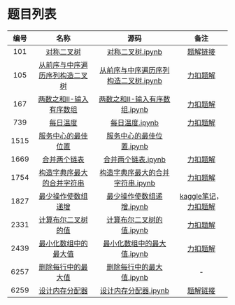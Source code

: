 # 题目列表

| 编号   |   名称  |  源码  | 备注  |
| :---:  | :---:  | :----: | :---:|
| 101 | [对称二叉树](https://leetcode.cn/problems/symmetric-tree/) | [对称二叉树.ipynb](101.对称二叉树.ipynb) | [题解链接](https://leetcode.cn/problems/symmetric-tree/solution/-by-algviz-kba5/) |
| 105 | [从前序与中序遍历序列构造二叉树](https://leetcode.cn/problems/construct-binary-tree-from-preorder-and-inorder-traversal/) | [从前序与中序遍历序列构造二叉树.ipynb](105.从前序与中序遍历序列构造二叉树.ipynb) | [力扣题解](https://leetcode.cn/problems/construct-binary-tree-from-preorder-and-inorder-traversal/solution/-by-algviz-qgjr/) |
| 167 | [两数之和II-输入有序数组](https://leetcode.cn/problems/two-sum-ii-input-array-is-sorted/) | [两数之和II-输入有序数组.ipynb](167.两数之和II-输入有序数组.ipynb) | [力扣题解](https://leetcode.cn/problems/two-sum-ii-input-array-is-sorted/solution/167liang-shu-zhi-he-ii-shu-ru-you-xu-shu-ofi4/) |
| 739 | [每日温度](https://leetcode.cn/problems/daily-temperatures/) | [每日温度.ipynb](739.每日温度.ipynb) | [力扣题解](https://leetcode.cn/problems/daily-temperatures/solution/dan-diao-zhan-by-algviz-ecc3/) |
| 1515 | [服务中心的最佳位置](https://leetcode.cn/problems/best-position-for-a-service-centre/) | [服务中心的最佳位置.ipynb](1515.服务中心的最佳位置.ipynb) | |
| 1669 | [合并两个链表](https://leetcode.cn/problems/merge-in-between-linked-lists/) | [合并两个链表.ipynb](1669.合并两个链表.ipynb) | [力扣题解](https://leetcode.cn/problems/merge-in-between-linked-lists/solution/1669he-bing-liang-ge-lian-biao-by-algviz-m98o/) |
| 1754 | [构造字典序最大的合并字符串](https://leetcode.cn/problems/largest-merge-of-two-strings/) | [构造字典序最大的合并字符串.ipynb](1754.构造字典序最大的合并字符串.ipynb) | [力扣题解](https://leetcode.cn/problems/largest-merge-of-two-strings/solution/by-algviz-b26o/) |
| 1827 | [最少操作使数组递增](https://leetcode.cn/problems/minimum-operations-to-make-the-array-increasing/) | [最少操作使数组递增.ipynb](1827.最少操作使数组递增.ipynb) | [kaggle笔记](https://www.kaggle.com/algviz/1827-minimum-operations-to-make-the-array-increase)，[力扣题解](https://leetcode.cn/problems/minimum-operations-to-make-the-array-increasing/solution/by-algviz-3b6s/) |
| 2331 | [计算布尔二叉树的值](https://leetcode.cn/problems/evaluate-boolean-binary-tree/) | [计算布尔二叉树的值.ipynb](2331.计算布尔二叉树的值.ipynb) | [力扣题解](https://leetcode.cn/problems/evaluate-boolean-binary-tree/solution/2331ji-suan-bu-er-er-cha-shu-de-zhi-dong-veq4/) |
| 2439 | [最小化数组中的最大值](https://leetcode.cn/problems/minimize-maximum-of-array/) | [最小化数组中的最大值.ipynb](2439.最小化数组中的最大值.ipynb) | [力扣题解](https://leetcode.cn/problems/minimize-maximum-of-array/solution/er-fen-by-algviz-9xj3/) |
| 6257 | [删除每行中的最大值](https://leetcode.cn/contest/weekly-contest-323/problems/delete-greatest-value-in-each-row/) | [删除每行中的最大值.ipynb](6257.删除每行中的最大值.ipynb) | - |
| 6259 | [设计内存分配器](https://leetcode.cn/contest/weekly-contest-323/problems/design-memory-allocator/) | [设计内存分配器.ipynb](6259.设计内存分配器.ipynb) | [题解链接](https://leetcode.cn/problems/design-memory-allocator/solution/python-dong-hua-mo-ni-by-algviz-dy5y/) |

